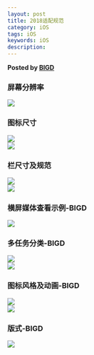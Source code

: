 ```yaml
---  
layout: post  
title: 2018适配规范 
category: iOS  
tags: iOS  
keywords: iOS  
description: 
---  
```


__Posted by [BIGD](https://mp.weixin.qq.com/s/cTE6_IWEgMG5NEwnBvbIkg)__  

### 屏幕分辨率  
![](/assets/postAssets/2018/6da248f503fsdff343d76a16e07dgf1.jpeg)  

### 图标尺寸  
![](/assets/postAssets/2018/6da248f503fsdff343d76a16e07dgf2.jpeg)  
![](/assets/postAssets/2018/6da248f503fsdff343d76a16e07dgf3.jpeg)  

### 栏尺寸及规范  
![](/assets/postAssets/2018/6da248f503fsdff343d76a16e07dgf4.jpeg)  
![](/assets/postAssets/2018/6da248f503fsdff343d76a16e07dgf5.jpeg)  

### 横屏媒体查看示例-BIGD  
![](/assets/postAssets/2018/6da248f503fsdff343d76a16e07dgf6.jpeg)  

### 多任务分类-BIGD  
![](/assets/postAssets/2018/6da248f503fsdff343d76a16e07dgf7.jpeg)  
![](/assets/postAssets/2018/6da248f503fsdff343d76a16e07dgf8.jpeg)  

### 图标风格及动画-BIGD  
![](/assets/postAssets/2018/6da248f503fsdff343d76a16e07dgf9.jpeg)  
![](/assets/postAssets/2018/6da248f503fsdff343d76a16e07dgf10.jpeg)  

### 版式-BIGD  
![](/assets/postAssets/2018/6da248f503fsdff343d76a16e07dgf11.jpeg)  


